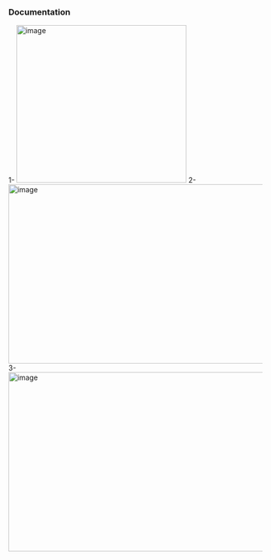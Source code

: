 ### Documentation

1- <img width="337" height="312" alt="image" src="https://github.com/user-attachments/assets/bbe83434-d142-46ac-a09d-e9cb205deefe" />
2- <img width="611" height="355" alt="image" src="https://github.com/user-attachments/assets/19dffa2b-2f03-4dc5-a506-98482550748a" />
3- <img width="611" height="355" alt="image" src="https://github.com/user-attachments/assets/bf63a5d5-993f-40bc-941b-a51f6afa82f0" />
